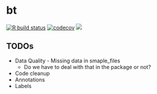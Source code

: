 # bt

[![R build status](https://github.com/yvesmauron/bt/workflows/R-CMD-check/badge.svg)](https://github.com/yvesmauron/bt/actions) [![codecov](https://codecov.io/gh/yvesmauron/bt/branch/master/graph/badge.svg)](https://codecov.io/gh/yvesmauron/bt) [![](https://img.shields.io/badge/lifecycle-development-blue.svg)](https://www.tidyverse.org/lifecycle/#development)


## TODOs

- Data Quality - Missing data in smaple_files
  - Do we have to deal with that in the package or not?
- Code cleanup
- Annotations
- Labels
